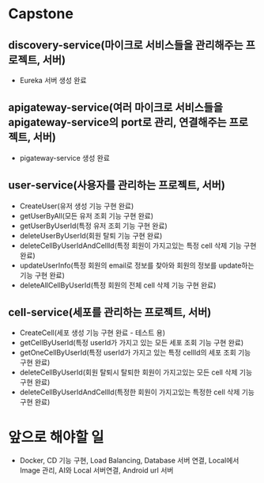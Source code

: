 # Capstone

## discovery-service(마이크로 서비스들을 관리해주는 프로젝트, 서버)
- Eureka 서버 생성 완료

## apigateway-service(여러 마이크로 서비스들을 apigateway-service의 port로 관리, 연결해주는 프로젝트, 서버)
- pigateway-service 생성 완료

## user-service(사용자를 관리하는 프로젝트, 서버)
- CreateUser(유저 생성 기능 구현 완료)
- getUserByAll(모든 유저 조회 기능 구현 완료)
- getUserByUserId(특정 유저 조회 기능 구현 완료)
- deleteUserByUserId(회원 탈퇴 기능 구현 완료)
- deleteCellByUserIdAndCellId(특정 회원이 가지고있는 특정 cell 삭제 기능 구현 완료)
- updateUserInfo(특정 회원의 email로 정보를 찾아와 회원의 정보를 update하는 기능 구현 완료)
- deleteAllCellByUserId(특정 회원의 전체 cell 삭제 기능 구현 완료)

## cell-service(세포를 관리하는 프로젝트, 서버)
- CreateCell(세포 생성 기능 구현 완료 - 테스트 용)
- getCellByUserId(특정 userId가 가지고 있는 모든 세포 조회 기능 구현 완료)
- getOneCellByUserId(특정 userId가 가지고 있는 특정 cellId의 세포 조회 기능 구현 완료)
- deleteCellByUserId(회원 탈퇴시 탈퇴한 회원이 가지고있는 모든 cell 삭제 기능 구현 완료)
- deleteCellByUserIdAndCellId(특정한 회원이 가지고있는 특정한 cell 삭제 기능 구현 완료)

# 앞으로 해야할 일
- Docker, CD 기능 구현, Load Balancing, Database 서버 연결, Local에서 Image 관리, AI와 Local 서버연결, Android url 서버 
